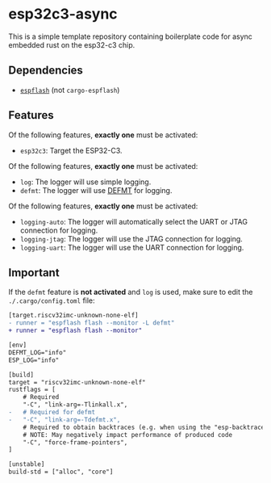 # esp32c3-async

This is a simple template repository containing boilerplate code for async embedded rust on the esp32-c3 chip.

## Dependencies

- [`espflash`](https://github.com/esp-rs/espflash/) (not `cargo-espflash`)

## Features

Of the following features, **exactly one** must be activated:

- `esp32c3`: Target the ESP32-C3.

Of the following features, **exactly one** must be activated:

- `log`: The logger will use simple logging.
- `defmt`: The logger will use [DEFMT](https://github.com/knurling-rs/defmt) for logging.

Of the following features, **exactly one** must be activated:

- `logging-auto`: The logger will automatically select the UART or JTAG connection for logging.
- `logging-jtag`: The logger will use the JTAG connection for logging.
- `logging-uart`: The logger will use the UART connection for logging.

## Important

If the `defmt` feature is **not activated** and `log` is used, make sure to edit the `./.cargo/config.toml` file:

```diff
[target.riscv32imc-unknown-none-elf]
- runner = "espflash flash --monitor -L defmt"
+ runner = "espflash flash --monitor"

[env]
DEFMT_LOG="info"
ESP_LOG="info"

[build]
target = "riscv32imc-unknown-none-elf"
rustflags = [
    # Required
    "-C", "link-arg=-Tlinkall.x",
-   # Required for defmt
-   "-C", "link-arg=-Tdefmt.x",
    # Required to obtain backtraces (e.g. when using the "esp-backtrace" crate.)
    # NOTE: May negatively impact performance of produced code
    "-C", "force-frame-pointers",
]

[unstable]
build-std = ["alloc", "core"]
```
